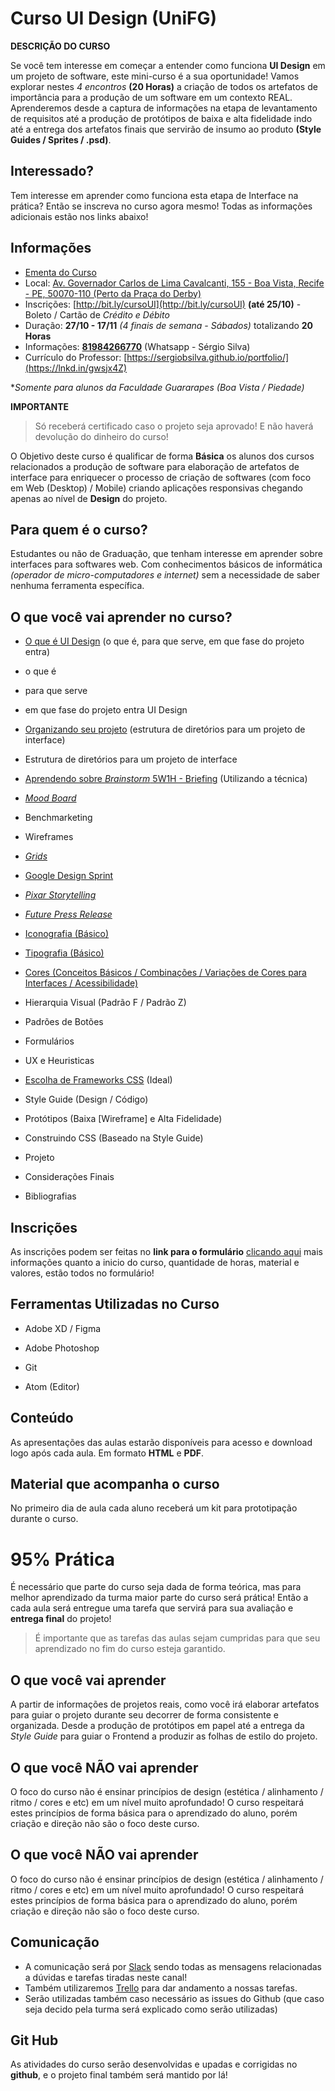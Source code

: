 # Curso UI Design (UniFG)
**DESCRIÇÃO DO CURSO**

Se você tem interesse em começar a entender como funciona **UI Design** em um projeto de software, este mini-curso é a sua oportunidade! Vamos explorar nestes *4 encontros* **(20 Horas)** a criação de todos os artefatos de importância para a produção de um software em um contexto REAL. Aprenderemos desde a captura de informações na etapa de levantamento de requisitos até a produção de protótipos de baixa e alta fidelidade indo até a entrega dos artefatos finais que servirão de insumo ao produto **(Style Guides / Sprites / .psd)**.

## Interessado?

Tem interesse em aprender como funciona esta etapa de Interface na prática? Então se inscreva no curso agora mesmo! Todas as informações adicionais estão nos links abaixo!

## Informações

- [Ementa do Curso](#o-que-você-vai-aprender-no-curso)
- Local: [Av. Governador Carlos de Lima Cavalcanti, 155 - Boa Vista, Recife - PE, 50070-110 (Perto da Praça do Derby)](https://goo.gl/maps/h2BkiuKemS12)
- Inscrições: [http://bit.ly/cursoUI](http://bit.ly/cursoUI) **(até 25/10)** - Boleto / Cartão de *Crédito e Débito*
- Duração: **27/10 - 17/11** *(4 finais de semana - Sábados)* totalizando **20 Horas**
- Informações: [**81984266770**](https://api.whatsapp.com/send?phone=5581984266770) (Whatsapp - Sérgio Silva)
- Currículo do Professor: [https://sergiobsilva.github.io/portfolio/](https://lnkd.in/gwsjx4Z)

**Somente para alunos da Faculdade Guararapes (Boa Vista / Piedade)*



**IMPORTANTE**

> Só receberá certificado caso o projeto seja aprovado! E não haverá devolução do dinheiro do curso!

O Objetivo deste curso é qualificar de forma **Básica** os alunos dos cursos relacionados a produção de software para elaboração de artefatos de interface para enriquecer o processo de criação de softwares (com foco em Web (Desktop) / Mobile) criando aplicações responsivas chegando apenas ao nível de **Design** do projeto.
  

## Para quem é o curso?

  

Estudantes ou não de Graduação, que tenham interesse em aprender sobre interfaces para softwares web. Com conhecimentos básicos de informática *(operador de micro-computadores e internet)* sem a necessidade de saber nenhuma ferramenta específica.

  

## O que você vai aprender no curso?

  

- [O que é UI Design]() (o que é, para que serve, em que fase do projeto entra)
- o que é
- para que serve
- em que fase do projeto entra UI Design

- [Organizando seu projeto]() (estrutura de diretórios para um projeto de interface)
- Estrutura de diretórios para um projeto de interface

- [Aprendendo sobre *Brainstorm* 5W1H - Briefing]() (Utilizando a técnica)

- [*Mood Board*]()
- Benchmarketing
- Wireframes

- [*Grids*]()

- [Google Design Sprint]()

- [*Pixar Storytelling*]()

- [*Future Press Release*]()

- [Iconografia (Básico)]()

- [Tipografia (Básico)]()

- [Cores (Conceitos Básicos / Combinações / Variações de Cores para Interfaces / Acessibilidade)]()
- Hierarquia Visual (Padrão F / Padrão Z)
- Padrões de Botões
- Formulários
- UX e Heuristicas

- [Escolha de Frameworks CSS]() (Ideal)
- Style Guide (Design / Código)
- Protótipos (Baixa [Wireframe] e Alta Fidelidade)
- Construindo CSS (Baseado na Style Guide)
- Projeto
- Considerações Finais
- Bibliografias


## Inscrições

  

As inscrições podem ser feitas no **link para o formulário** [clicando aqui](http://bit.ly/cursoUI)  mais informações quanto a inicio do curso, quantidade de horas, material e valores, estão todos no formulário!

  

## Ferramentas Utilizadas no Curso

- Adobe XD / Figma

- Adobe Photoshop

- Git

- Atom (Editor)

  

## Conteúdo

As apresentações das aulas estarão disponíveis para acesso e download logo após cada aula. Em formato **HTML** e **PDF**.


## Material que acompanha o curso

  
No primeiro dia de aula cada aluno receberá um kit para prototipação durante o curso.
  

# 95% Prática
  

É necessário que parte do curso seja dada de forma teórica, mas para melhor aprendizado da turma maior parte do curso será prática! Então a cada aula será entregue uma tarefa que servirá para sua avaliação e **entrega final** do projeto!

  
> É importante que as tarefas das aulas sejam cumpridas para que seu aprendizado no fim do curso esteja garantido.


## O que você vai aprender
  

A partir de informações de projetos reais, como você irá elaborar artefatos para guiar o projeto durante seu decorrer de forma consistente e organizada. Desde a produção de protótipos em papel até a entrega da *Style Guide* para guiar o Frontend a produzir as folhas de estilo do projeto.


## O que você NÃO vai aprender 

O foco do curso não é ensinar princípios de design (estética / alinhamento / ritmo / cores e etc) em um nível muito aprofundado! O curso respeitará estes princípios de forma básica para o aprendizado do aluno, porém criação e direção não são o foco deste curso.

## O que você NÃO vai aprender 

O foco do curso não é ensinar princípios de design (estética / alinhamento / ritmo / cores e etc) em um nível muito aprofundado! O curso respeitará estes princípios de forma básica para o aprendizado do aluno, porém criação e direção não são o foco deste curso.

## Comunicação

- A comunicação será por [Slack](https://uidesignunifg.slack.com/messages/CD8DNUHF1/team/UD6KU7KEU/) sendo todas as mensagens relacionadas a dúvidas e tarefas tiradas neste canal!
- Também utilizaremos [Trello](http://trello.com) para dar andamento a nossas tarefas.
- Serão utilizadas também caso necessário as issues do Github (que caso seja decido pela turma será explicado como serão utilizadas)
  

## Git Hub

  As atividades do curso serão desenvolvidas e upadas e corrigidas no **github**, e o projeto final também será mantido por lá!

